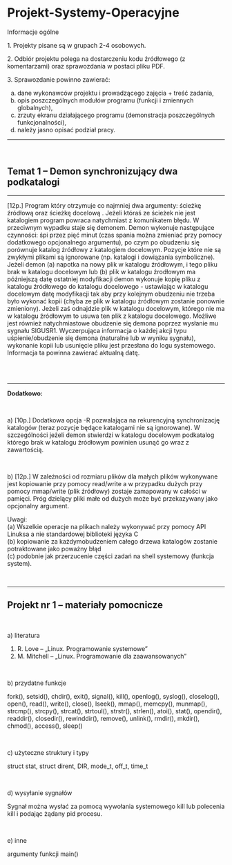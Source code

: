 # Projekt-Systemy-Operacyjne
Informacje ogólne

<p>1. Projekty pisane są w grupach 2-4 osobowych.</p>
<p>2. Odbiór projektu polega na dostarczeniu kodu źródłowego (z komentarzami) oraz
sprawozdania w postaci pliku PDF.</p>
<p>3. Sprawozdanie powinno zawierać:</p>
<ol type="a">
<li>dane wykonawców projektu i prowadzącego zajęcia + treść zadania,</li>
<li>opis poszczególnych modułów programu (funkcji i zmiennych globalnych),</li>
<li>zrzuty ekranu działającego programu (demonstracja poszczególnych funkcjonalności),</li>
<li>należy jasno opisać podział pracy.</li>
</ol>
<hr>
<br>
<h2>Temat 1 – Demon synchronizujący dwa podkatalogi</h2>
<hr>

<p>[12p.] Program który otrzymuje co najmniej dwa argumenty: ścieżkę źródłową
oraz ścieżkę docelową . Jeżeli któraś ze ścieżek nie jest katalogiem program
powraca natychmiast z komunikatem błędu. W przeciwnym wypadku staje się
demonem. Demon wykonuje następujące czynności: śpi przez pięć minut (czas
spania można zmieniać przy pomocy dodatkowego opcjonalnego argumentu), po
czym po obudzeniu się porównuje katalog źródłowy z katalogiem docelowym.
Pozycje które nie są zwykłymi plikami są ignorowane (np. katalogi i dowiązania
symboliczne). Jeżeli demon (a) napotka na nowy plik w katalogu źródłowym, i
tego pliku brak w katalogu docelowym lub (b) plik w katalogu źrodłowym ma
późniejszą datę ostatniej modyfikacji demon wykonuje kopię pliku z katalogu
źródłowego do katalogu docelowego - ustawiając w katalogu docelowym datę
modyfikacji tak aby przy kolejnym obudzeniu nie trzeba było wykonać kopii
(chyba ze plik w katalogu źródłowym zostanie ponownie zmieniony). Jeżeli zaś
odnajdzie plik w katalogu docelowym, którego nie ma w katalogu źródłowym to
usuwa ten plik z katalogu docelowego. Możliwe jest również natychmiastowe
obudzenie się demona poprzez wysłanie mu sygnału SIGUSR1. Wyczerpująca
informacja o każdej akcji typu uśpienie/obudzenie się demona (naturalne lub w
wyniku sygnału), wykonanie kopii lub usunięcie pliku jest przesłana do logu
systemowego. Informacja ta powinna zawierać aktualną datę.</p>
<br><br><hr>
<p><b>Dodatkowo:</b></p>
<br>
<p>a) [10p.] Dodatkowa opcja -R pozwalająca na rekurencyjną synchronizację
katalogów (teraz pozycje będące katalogami nie są ignorowane). W szczególności
jeżeli demon stwierdzi w katalogu docelowym podkatalog którego brak w
katalogu źródłowym powinien usunąć go wraz z zawartością.</p>
<br>
<p>b) [12p.] W zależności od rozmiaru plików dla małych plików wykonywane jest
kopiowanie przy pomocy read/write a w przypadku dużych przy pomocy
mmap/write (plik źródłowy) zostaje zamapowany w całości w pamięci. Próg
dzielący pliki małe od dużych może być przekazywany jako opcjonalny argument.

<p>Uwagi: <br>
(a) Wszelkie operacje na plikach należy wykonywać przy pomocy API
Linuksa a nie standardowej biblioteki języka C <br>
(b) kopiowanie za każdymobudzeniem całego drzewa katalogów zostanie potraktowane jako poważny błąd<br>
(c) podobnie jak przerzucenie części zadań na shell systemowy (funkcja system). </p>
<br><hr>

<h2>Projekt nr 1 – materiały pomocnicze</h2>
<br>
<p>a) literatura</p>
<ol>
<li>R. Love – „Linux. Programowanie systemowe”</li>
<li>M. Mitchell – „Linux. Programowanie dla zaawansowanych”</li>
</ol>
<br>
<p>b) przydatne funkcje</p>
<p>fork(), setsid(), chdir(), exit(), signal(), kill(), openlog(), syslog(), closelog(),
open(), read(), write(), close(), lseek(), mmap(), memcpy(), munmap(), strcmp(),
strcpy(), strcat(), strtoul(), strstr(), strlen(), atoi(), stat(), opendir(), readdir(),
closedir(), rewinddir(), remove(), unlink(), rmdir(), mkdir(), chmod(), access(),
sleep()</p>
<br>
<p>c) użyteczne struktury i typy</p>
<p>struct stat, struct dirent, DIR, mode_t, off_t, time_t</p>
<br>
<p>d) wysyłanie sygnałów</p>
<p>Sygnał można wysłać za pomocą wywołania systemowego kill lub polecenia kill
i podając żądany pid procesu.</p>
<br>
<p>e) inne</p>
<p>argumenty funkcji main() </p>



 
<!-- Informacje ogólne

1. Projekty pisane są w grupach 2-4 osobowych.
2. Odbiór projektu polega na dostarczeniu kodu źródłowego (z komentarzami) oraz
sprawozdania w postaci pliku PDF.
3. Sprawozdanie powinno zawierać:
a) dane wykonawców projektu i prowadzącego zajęcia + treść zadania,
b) opis poszczególnych modułów programu (funkcji i zmiennych globalnych),
c) zrzuty ekranu działającego programu (demonstracja poszczególnych
funkcjonalności),
d) należy jasno opisać podział pracy.  -->
